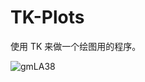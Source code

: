 # TK-Plots

使用 TK 来做一个绘图用的程序。

![gmLA38](https://upiclw.oss-cn-beijing.aliyuncs.com/uPic/gmLA38.jpg)
